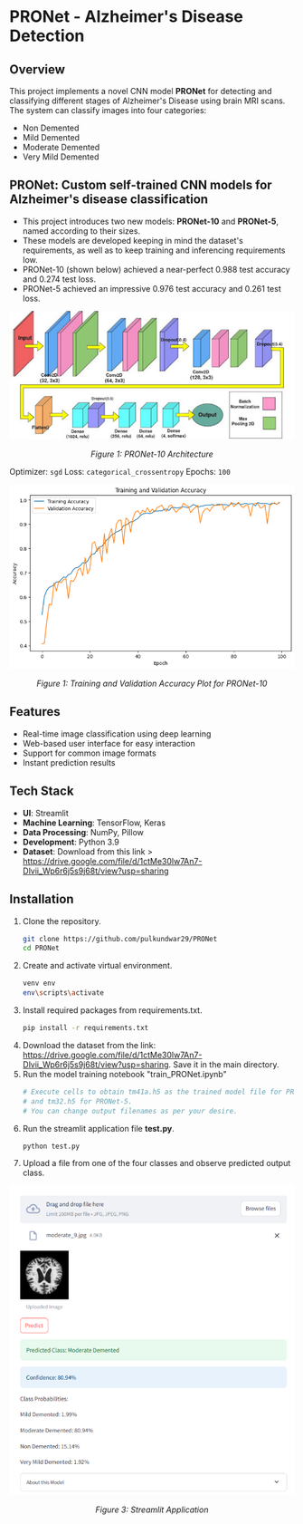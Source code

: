 # PRONet - Alzheimer's Disease Detection 

## Overview
This project implements a novel CNN model **PRONet** for detecting and classifying different stages of Alzheimer's Disease using brain MRI scans. The system can classify images into four categories:
- Non Demented
- Mild Demented
- Moderate Demented
- Very Mild Demented

## PRONet: Custom self-trained CNN models for Alzheimer's disease classification
- This project introduces two new models: **PRONet-10** and **PRONet-5**, named according to their sizes.
- These models are developed keeping in mind the dataset's requirements, as well as to keep training and inferencing requirements low.
- PRONet-10 (shown below) achieved a near-perfect 0.988 test accuracy and 0.274 test loss.
- PRONet-5 achieved an impressive 0.976 test accuracy and 0.261 test loss.

<div align="center">
  <img src="pro10.jpg" alt="PRONet-10" width="600"/>
  <p><em>Figure 1: PRONet-10 Architecture</em></p>
</div>

Optimizer: `sgd`
Loss: `categorical_crossentropy`
Epochs: `100`

<div align="center">
  <img src="tm41a graph.png" alt="PRONet-10 graph" width="600"/>
  <p><em>Figure 1: Training and Validation Accuracy Plot for PRONet-10</em></p>
</div>

## Features
- Real-time image classification using deep learning
- Web-based user interface for easy interaction
- Support for common image formats
- Instant prediction results

## Tech Stack
- **UI**: Streamlit
- **Machine Learning**: TensorFlow, Keras
- **Data Processing**: NumPy, Pillow
- **Development**: Python 3.9
- **Dataset**: Download from this link > https://drive.google.com/file/d/1ctMe30lw7An7-Dlvii_Wp6r6j5s9j68t/view?usp=sharing

## Installation

1. Clone the repository.
   ```bash
   git clone https://github.com/pulkundwar29/PRONet
   cd PRONet
   ```
2. Create and activate virtual environment.
   ```bash
   venv env
   env\scripts\activate
   ```
3. Install required packages from requirements.txt.
   ```bash
   pip install -r requirements.txt
   ```
4. Download the dataset from the link: https://drive.google.com/file/d/1ctMe30lw7An7-Dlvii_Wp6r6j5s9j68t/view?usp=sharing. Save it in the main directory.
5. Run the model training notebook "train_PRONet.ipynb"
   ```bash
   # Execute cells to obtain tm41a.h5 as the trained model file for PRONet-10,
   # and tm32.h5 for PRONet-5.
   # You can change output filenames as per your desire.
   ```
6. Run the streamlit application file **test.py**.
   ```bash
   python test.py
   ```
7. Upload a file from one of the four classes and observe predicted output class.

<div align="center">
  <img src="result.png" alt="UIpic" width="600"/>
  <p><em>Figure 3: Streamlit Application</em></p>
</div>
